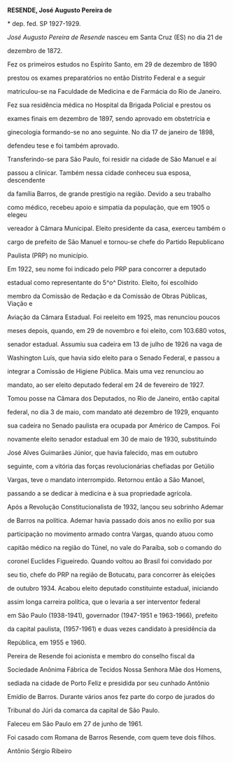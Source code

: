 **RESENDE, José Augusto Pereira de**



\* dep. fed. SP 1927-1929.



*José Augusto Pereira de Resende* nasceu em Santa Cruz (ES) no dia 21 de

dezembro de 1872.



Fez os primeiros estudos no Espírito Santo, em 29 de dezembro de 1890

prestou os exames preparatórios no então Distrito Federal e a seguir

matriculou-se na Faculdade de Medicina e de Farmácia do Rio de Janeiro.

Fez sua residência médica no Hospital da Brigada Policial e prestou os

exames finais em dezembro de 1897, sendo aprovado em obstetrícia e

ginecologia formando-se no ano seguinte. No dia 17 de janeiro de 1898,

defendeu tese e foi também aprovado.



Transferindo-se para São Paulo, foi residir na cidade de São Manuel e aí

passou a clinicar. Também nessa cidade conheceu sua esposa, descendente

da família Barros, de grande prestígio na região. Devido a seu trabalho

como médico, recebeu apoio e simpatia da população, que em 1905 o elegeu

vereador à Câmara Municipal. Eleito presidente da casa, exerceu também o

cargo de prefeito de São Manuel e tornou-se chefe do Partido Republicano

Paulista (PRP) no município.



Em 1922, seu nome foi indicado pelo PRP para concorrer a deputado

estadual como representante do 5^o^ Distrito. Eleito, foi escolhido

membro da Comissão de Redação e da Comissão de Obras Públicas, Viação e

Aviação da Câmara Estadual. Foi reeleito em 1925, mas renunciou poucos

meses depois, quando, em 29 de novembro e foi eleito, com 103.680 votos,

senador estadual. Assumiu sua cadeira em 13 de julho de 1926 na vaga de

Washington Luís, que havia sido eleito para o Senado Federal, e passou a

integrar a Comissão de Higiene Pública. Mais uma vez renunciou ao

mandato, ao ser eleito deputado federal em 24 de fevereiro de 1927.

Tomou posse na Câmara dos Deputados, no Rio de Janeiro, então capital

federal, no dia 3 de maio, com mandato até dezembro de 1929, enquanto

sua cadeira no Senado paulista era ocupada por Américo de Campos. Foi

novamente eleito senador estadual em 30 de maio de 1930, substituindo

José Alves Guimarães Júnior, que havia falecido, mas em outubro

seguinte, com a vitória das forças revolucionárias chefiadas por Getúlio

Vargas, teve o mandato interrompido. Retornou então a São Manoel,

passando a se dedicar à medicina e à sua propriedade agrícola.



Após a Revolução Constitucionalista de 1932, lançou seu sobrinho Ademar

de Barros na política. Ademar havia passado dois anos no exílio por sua

participação no movimento armado contra Vargas, quando atuou como

capitão médico na região do Túnel, no vale do Paraíba, sob o comando do

coronel Euclides Figueiredo. Quando voltou ao Brasil foi convidado por

seu tio, chefe do PRP na região de Botucatu, para concorrer às eleições

de outubro 1934. Acabou eleito deputado constituinte estadual, iniciando

assim longa carreira política, que o levaria a ser interventor federal

em São Paulo (1938-1941), governador (1947-1951 e 1963-1966), prefeito

da capital paulista, (1957-1961) e duas vezes candidato à presidência da

República, em 1955 e 1960.



Pereira de Resende foi acionista e membro do conselho fiscal da

Sociedade Anônima Fábrica de Tecidos Nossa Senhora Mãe dos Homens,

sediada na cidade de Porto Feliz e presidida por seu cunhado Antônio

Emídio de Barros. Durante vários anos fez parte do corpo de jurados do

Tribunal do Júri da comarca da capital de São Paulo.



Faleceu em São Paulo em 27 de junho de 1961.



Foi casado com Romana de Barros Resende, com quem teve dois filhos.



Antônio Sérgio Ribeiro



